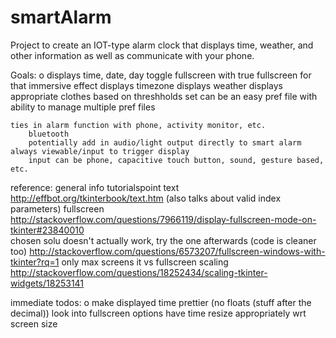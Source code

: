 # smartAlarm
Project to create an IOT-type alarm clock that displays time, weather, and other information as well as communicate with your phone.

Goals:
o	displays time, date, day
	toggle fullscreen with <F11>
		true fullscreen for that immersive effect
	displays timezone
	displays weather
		displays appropriate clothes based on threshholds set
			can be an easy pref file with ability to manage multiple pref files
	
	ties in alarm function with phone, activity monitor, etc.
		bluetooth
		potentially add in audio/light output directly to smart alarm
	always viewable/input to trigger display
		input can be phone, capacitive touch button, sound, gesture based, etc.

reference:
	general info
		tutorialspoint
	text
		http://effbot.org/tkinterbook/text.htm
			(also talks about valid index parameters)
	fullscreen
		http://stackoverflow.com/questions/7966119/display-fullscreen-mode-on-tkinter#23840010	
			chosen solu doesn't actually work, try the one afterwards (code is cleaner too)
		http://stackoverflow.com/questions/6573207/fullscreen-windows-with-tkinter?rq=1
			only max screens it vs fullscreen
	scaling
		http://stackoverflow.com/questions/18252434/scaling-tkinter-widgets/18253141

immediate todos:
o	make displayed time prettier (no floats (stuff after the decimal))
	look into fullscreen options
	have time resize appropriately wrt screen size
